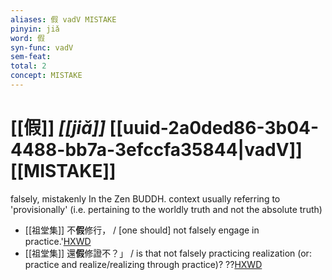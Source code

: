 ```yaml
---
aliases: 假 vadV MISTAKE
pinyin: jiǎ
word: 假
syn-func: vadV
sem-feat: 
total: 2
concept: MISTAKE 
---
```

# [[假]] *[[jiǎ]]*  [[uuid-2a0ded86-3b04-4488-bb7a-3efccfa35844|vadV]] [[MISTAKE]]
falsely, mistakenly In the Zen BUDDH. context usually referring to 'provisionally' (i.e. pertaining to the worldly truth and not the absolute truth)
 - [[祖堂集]] 不**假**修行， / [one should] not falsely engage in practice.'[HXWD](https://hxwd.org/textview.html?location=KR6q0002_Yan_003-1133a.1)
 - [[祖堂集]] 還**假**修證不？」 / is that not falsely practicing realization (or: practice and realize/realizing through practice)? ??[HXWD](https://hxwd.org/textview.html?location=KR6q0002_Yan_003-1143a.30)